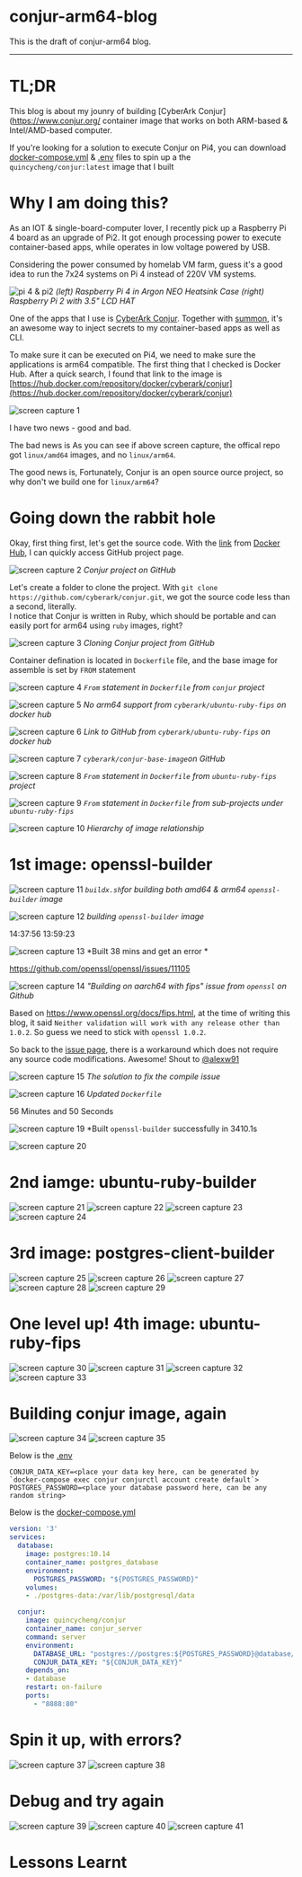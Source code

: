 # conjur-arm64-blog

This is the draft of conjur-arm64 blog.

----

# TL;DR

This blog is about my jounry of building [CyberArk Conjur](https://www.conjur.org/ container image that works on both ARM-based & Intel/AMD-based computer.

If you're looking for a solution to execute Conjur on Pi4, you can download [docker-compose.yml](docker-compose.yml) & [.env](.env) files to spin up a the `quincycheng/conjur:latest` image that I built

# Why I am doing this?

As an IOT & single-board-computer lover, I recently pick up a Raspberry Pi 4 board as an upgrade of Pi2.
It got enough processing power to execute container-based apps, while operates in low voltage powered by USB.

Considering the power consumed by homelab VM farm, guess it's a good idea to run the 7x24 systems on Pi 4 instead of 220V VM systems.

![pi 4 & pi2](./media/pi.jpg)
*(left) Raspberry Pi 4 in Argon NEO Heatsink Case (right) Raspberry Pi 2 with 3.5" LCD HAT*


One of the apps that I use is [CyberArk Conjur](https://www.conjur.org/).    Together with [summon](https://cyberark.github.io/summon/), it's an awesome way to inject secrets to my container-based apps as well as CLI.

To make sure it can be executed on Pi4, we need to make sure the applications is arm64 compatible.
The first thing that I checked is Docker Hub.
After a quick search, I found that link to the image is [https://hub.docker.com/repository/docker/cyberark/conjur](https://hub.docker.com/repository/docker/cyberark/conjur)

![screen capture 1](./media/conjur-arm64-1.png)

I have two news - good and bad.

The bad news is As you can see if above screen capture, the offical repo got `linux/amd64` images, and no `linux/arm64`.  

The good news is, Fortunately, Conjur is an open source ource project, so why don't we build one for `linux/arm64`?   


# Going down the rabbit hole

Okay, first thing first, let's get the source code.
With the [link](https://github.com/cyberark/conjur) from [Docker Hub](https://hub.docker.com/repository/docker/cyberark/conjur), I can quickly access GitHub project page.   

![screen capture 2](./media/conjur-arm64-2.png)
*Conjur project on GitHub*


Let's create a folder to clone the project.
With `git clone https://github.com/cyberark/conjur.git`, we got the source code less than a second, literally.  
I notice that Conjur is written in Ruby, which should be portable and can easily port for arm64 using `ruby` images, right?

![screen capture 3](./media/conjur-arm64-3.png)
*Cloning Conjur project from GitHub*

Container defination is located in `Dockerfile` file, and the base image for assemble is set by `FROM` statement

![screen capture 4](./media/conjur-arm64-4.png)
*`From` statement in `Dockerfile` from `conjur` project*

![screen capture 5](./media/conjur-arm64-5.png)
*No arm64 support from `cyberark/ubuntu-ruby-fips` on docker hub*


![screen capture 6](./media/conjur-arm64-6.png)
*Link to GitHub from `cyberark/ubuntu-ruby-fips` on docker hub*


![screen capture 7](./media/conjur-arm64-7.png)
*`cyberark/conjur-base-image`on GitHub*


![screen capture 8](./media/conjur-arm64-8.png)
*`From` statement in `Dockerfile` from `ubuntu-ruby-fips` project*



![screen capture 9](./media/conjur-arm64-9.png)
*`From` statement in `Dockerfile` from sub-projects under `ubuntu-ruby-fips`*



![screen capture 10](./media/conjur-arm64-10.png)
*Hierarchy of image relationship*


# 1st image: openssl-builder

![screen capture 11](./media/conjur-arm64-11.png)
*`buildx.sh`for building both amd64 & arm64 `openssl-builder` image*

![screen capture 12](./media/conjur-arm64-12.png)
*building `openssl-builder` image*


14:37:56
13:59:23


![screen capture 13](./media/conjur-arm64-13.png)
*Built 38 mins and get an error *


https://github.com/openssl/openssl/issues/11105


![screen capture 14](./media/conjur-arm64-14.png)
*"Building on aarch64 with fips" issue from `openssl` on Github*

Based on https://www.openssl.org/docs/fips.html, at the time of writing this blog, it said `Neither validation will work with any release other than 1.0.2`.
So guess we need to stick with `openssl 1.0.2`.

So back to the [issue page](https://github.com/openssl/openssl/issues/11105), there is a workaround which does not require any source code modifications.
Awesome!   Shout to [@alexw91](https://github.com/alexw91)

![screen capture 15](./media/conjur-arm64-15.png)
*The solution to fix the compile issue*

![screen capture 16](./media/conjur-arm64-16.png)
*Updated `Dockerfile`*


56 Minutes and 50 Seconds


![screen capture 19](./media/conjur-arm64-19.png)
*Built `openssl-builder` successfully in 3410.1s

![screen capture 20](./media/conjur-arm64-20.png)

# 2nd iamge: ubuntu-ruby-builder

![screen capture 21](./media/conjur-arm64-21.png)
![screen capture 22](./media/conjur-arm64-22.png)
![screen capture 23](./media/conjur-arm64-23.png)
![screen capture 24](./media/conjur-arm64-24.png)

# 3rd image: postgres-client-builder

![screen capture 25](./media/conjur-arm64-25.png)
![screen capture 26](./media/conjur-arm64-26.png)
![screen capture 27](./media/conjur-arm64-27.png)
![screen capture 28](./media/conjur-arm64-28.png)
![screen capture 29](./media/conjur-arm64-29.png)

# One level up! 4th image: ubuntu-ruby-fips

![screen capture 30](./media/conjur-arm64-30.png)
![screen capture 31](./media/conjur-arm64-31.png)
![screen capture 32](./media/conjur-arm64-32.png)
![screen capture 33](./media/conjur-arm64-33.png)


# Building conjur image, again

![screen capture 34](./media/conjur-arm64-34.png)
![screen capture 35](./media/conjur-arm64-35.png)


Below is the [.env](.env)


```Shell
CONJUR_DATA_KEY=<place your data key here, can be generated by `docker-compose exec conjur conjurctl account create default`>
POSTGRES_PASSWORD=<place your database password here, can be any random string>
```

Below is the [docker-compose.yml](docker-compose.yml)

```yaml
version: '3'
services:
  database:
    image: postgres:10.14
    container_name: postgres_database
    environment:
      POSTGRES_PASSWORD: "${POSTGRES_PASSWORD}"
    volumes:
    - ./postgres-data:/var/lib/postgresql/data

  conjur:
    image: quincycheng/conjur
    container_name: conjur_server
    command: server
    environment:
      DATABASE_URL: "postgres://postgres:${POSTGRES_PASSWORD}@database/postgres"
      CONJUR_DATA_KEY: "${CONJUR_DATA_KEY}"
    depends_on:
    - database
    restart: on-failure
    ports:
      - "8888:80"
```

# Spin it up, with errors?

![screen capture 37](./media/conjur-arm64-37.png)
![screen capture 38](./media/conjur-arm64-38.png)

# Debug and try again

![screen capture 39](./media/conjur-arm64-39.png)
![screen capture 40](./media/conjur-arm64-40.png)
![screen capture 41](./media/conjur-arm64-41.png)

# Lessons Learnt



